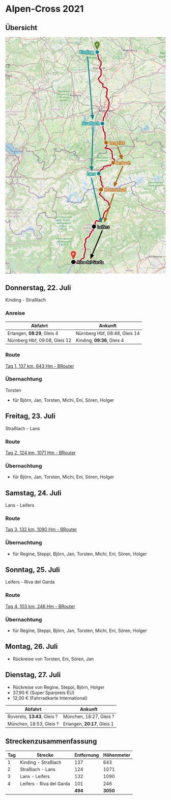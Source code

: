 # Alpen-Cross 2021

## Übersicht

![Übersichtskarte](alpenx-2021-gesamt.jpg)

## Donnerstag, 22. Juli

Kinding - Straßlach

### Anreise

| Abfahrt | Ankunft |
| ------- | ------- |
| Erlangen, **08:29**, Gleis 4 | Nürnberg Hbf, 08:48, Gleis 14 |
| Nürnberg Hbf, 09:08, Gleis 12 | Kinding, **09:36**, Gleis 4 |

### Route

[Tag 1, 137 km, 643 Hm - BRouter](http://brouter.de/brouter-web/#map=9/48.4895/12.5491/osm-mapnik-german_style&lonlats=11.375967,48.993101;11.414881,48.821897;11.427026,48.806382;11.50805,48.536187;11.576929,48.351373;11.642933,48.244204;11.625091,48.194086;11.609631,48.163765;11.595876,48.146629;11.588119,48.132541;11.559774,48.107402;11.551523,48.090752;11.514208,48.004855&profile=fastbike-lowtraffic)

### Übernachtung

Torsten

- für Björn, Jan, Torsten, Michi, Eni, Sören, Holger

## Freitag, 23. Juli

Straßlach - Lans

### Route

[Tag 2, 124 km, 1071 Hm - BRouter](http://brouter.de/brouter-web/#map=9/47.5081/12.0575/osm-mapnik-german_style&lonlats=11.514015,48.004395;11.706448,47.532197;11.705589,47.506853;11.714516,47.460519;11.744084,47.374262;11.577916,47.301541;11.433635,47.238453&profile=fastbike-lowtraffic)

### Übernachtung

- für Björn, Jan, Torsten, Michi, Eni, Sören, Holger

## Samstag, 24. Juli

Lans - Leifers

### Route

[Tag 3, 132 km, 1090 Hm - BRouter](http://brouter.de/brouter-web/#map=13/47.2002/11.4266/osm-mapnik-german_style&lonlats=11.432798,47.238496;11.450307,46.950892;11.444664,46.937649;11.640369,46.686962;11.623503,46.680912;11.578496,46.644722;11.569462,46.642104;11.567037,46.641021;11.566029,46.638771;11.551716,46.63052;11.5238,46.582742;11.490004,46.526066;11.451895,46.499602;11.400992,46.492823;11.384314,46.494611;11.344296,46.439417;11.333449,46.423615&profile=fastbike-lowtraffic)

### Übernachtung

- für Regine, Steppi, Björn, Jan, Torsten, Michi, Eni, Sören, Holger

## Sonntag, 25. Juli

Leifers - Riva del Garda

### Route

[Tag 4, 103 km, 246 Hm - BRouter](http://brouter.de/brouter-web/#map=10/46.1675/10.9245/osm-mapnik-german_style&lonlats=11.333427,46.423689;11.314802,46.412092;11.208125,46.245104;11.152174,46.224638;11.136703,46.202644;11.114666,46.183708;11.101727,46.15968;11.075678,46.142768;11.078382,46.132988;11.086535,46.129232;11.086085,46.116354;11.111362,46.051283;11.122327,46.012299;11.122842,46.001964;11.103959,45.950299;11.051774,45.921586;11.016326,45.890306;11.008666,45.866853;10.994364,45.851873;10.842025,45.886483&profile=fastbike-lowtraffic)

### Übernachtung

- für Regine, Steppi, Björn, Jan, Torsten, Michi, Eni, Sören, Holger

## Montag, 26. Juli

- Rückreise von Torsten, Eni, Sören, Jan

## Dienstag, 27. Juli

- Rückreise von Regine, Steppi, Björn, Holger
- 37,90 € (Super Sparpreis EU)
- 12,00 € (Fahrradkarte International)

| Abfahrt | Ankunft |
| ------- | ------- |
| Rovereto, **13:43**, Gleis ? | München, 18:27, Gleis ? |
| München, 18:53, Gleis ? | Erlangen, **20:17**, Gleis 1 |

## Streckenzusammenfassung

| Tag | Strecke | Entfernung | Höhenmeter |
| --- | ------- | ---------- | ---------- |
| 1 | Kinding - Straßlach      | 137 | 643  |
| 2 | Straßlach - Lans         | 124 | 1071 |
| 3 | Lans - Leifers           | 132 | 1090 |
| 4 | Leifers - Riva del Garda | 101 | 246  |
|   |                       | **494** | **3050** |
